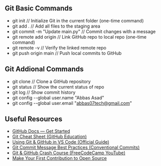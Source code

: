 ## Git Basic Commands

- git init                          // Initialize Git in the current folder (one-time command)
- git add .                         // Add all files to the staging area
- git commit -m "Update main.py"    // Commit changes with a message
- git remote add origin <repo-url>  // Link GitHub repo to local repo (one-time command)
- git remote -v                     // Verify the linked remote repo
- git push origin main              // Push local commits to GitHub

## Git Addional Commands

- git clone <repo-url>              // Clone a GitHub repository
- git status                        // Show the current status of repo
- git log                           // Show commit history
- git config --global user.name "Abbas Asad"
- git config --global user.email "abbas07tech@gmail.com"

## Useful Resources  

- [GitHub Docs — Get Started](https://docs.github.com/en/get-started)  
- [Git Cheat Sheet (GitHub Education)](https://education.github.com/git-cheat-sheet-education.pdf)  
- [Using Git & GitHub in VS Code (Official Guide)](https://code.visualstudio.com/docs/sourcecontrol/intro-to-git)  
- [Git Commit Message Best Practices (Conventional Commits)](https://www.conventionalcommits.org/en/v1.0.0/)  
- [Git & GitHub Crash Course (FreeCodeCamp YouTube)](https://youtu.be/RGOj5yH7evk)  
- [Make Your First Contribution to Open Source](https://github.com/firstcontributions/first-contributions/)  
